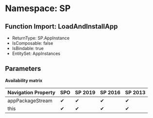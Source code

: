 # Namespace: SP

## Function Import: LoadAndInstallApp

- ReturnType: SP.AppInstance
- IsComposable: false
- IsBindable: true
- EntitySet: AppInstances

## Parameters

**Availability matrix**

Navigation Property | SPO | SP 2019 | SP 2016 | SP 2013
----------|-----|---------|---------|--------
appPackageStream | ✔ | ✔ | ✔ | ✔
this | ✔ | ✔ | ✔ | ✔
